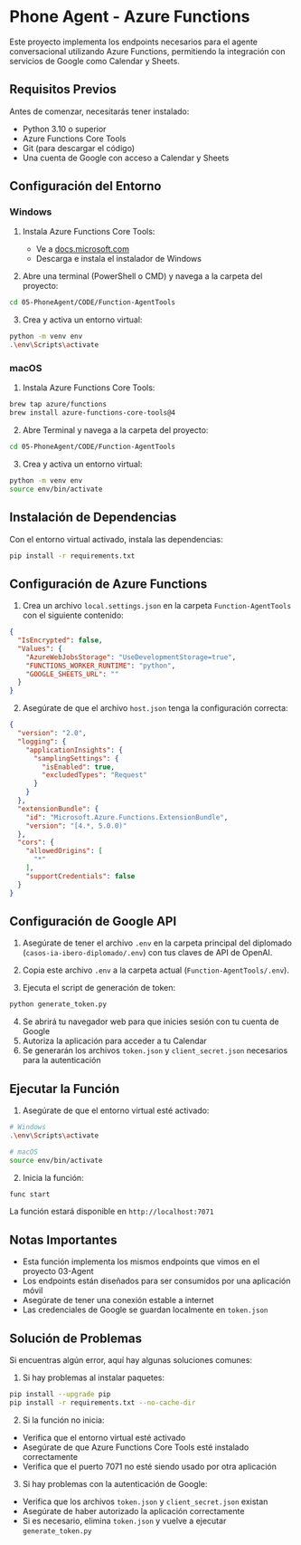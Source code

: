 # Phone Agent - Azure Functions

Este proyecto implementa los endpoints necesarios para el agente conversacional utilizando Azure Functions, permitiendo la integración con servicios de Google como Calendar y Sheets.

## Requisitos Previos

Antes de comenzar, necesitarás tener instalado:
- Python 3.10 o superior
- Azure Functions Core Tools
- Git (para descargar el código)
- Una cuenta de Google con acceso a Calendar y Sheets

## Configuración del Entorno

### Windows

1. Instala Azure Functions Core Tools:
   - Ve a [docs.microsoft.com](https://docs.microsoft.com/en-us/azure/azure-functions/functions-run-local)
   - Descarga e instala el instalador de Windows

2. Abre una terminal (PowerShell o CMD) y navega a la carpeta del proyecto:
```bash
cd 05-PhoneAgent/CODE/Function-AgentTools
```

3. Crea y activa un entorno virtual:
```bash
python -m venv env
.\env\Scripts\activate
```

### macOS

1. Instala Azure Functions Core Tools:
```bash
brew tap azure/functions
brew install azure-functions-core-tools@4
```

2. Abre Terminal y navega a la carpeta del proyecto:
```bash
cd 05-PhoneAgent/CODE/Function-AgentTools
```

3. Crea y activa un entorno virtual:
```bash
python -m venv env
source env/bin/activate
```

## Instalación de Dependencias

Con el entorno virtual activado, instala las dependencias:
```bash
pip install -r requirements.txt
```

## Configuración de Azure Functions

1. Crea un archivo `local.settings.json` en la carpeta `Function-AgentTools` con el siguiente contenido:
```json
{
  "IsEncrypted": false,
  "Values": {
    "AzureWebJobsStorage": "UseDevelopmentStorage=true",
    "FUNCTIONS_WORKER_RUNTIME": "python",
    "GOOGLE_SHEETS_URL": ""
  }
}
```

2. Asegúrate de que el archivo `host.json` tenga la configuración correcta:
```json
{
  "version": "2.0",
  "logging": {
    "applicationInsights": {
      "samplingSettings": {
        "isEnabled": true,
        "excludedTypes": "Request"
      }
    }
  },
  "extensionBundle": {
    "id": "Microsoft.Azure.Functions.ExtensionBundle",
    "version": "[4.*, 5.0.0)"
  },
  "cors": {
    "allowedOrigins": [
      "*"
    ],
    "supportCredentials": false
  }
}
```

## Configuración de Google API

1. Asegúrate de tener el archivo `.env` en la carpeta principal del diplomado (`casos-ia-ibero-diplomado/.env`) con tus claves de API de OpenAI.

2. Copia este archivo `.env` a la carpeta actual (`Function-AgentTools/.env`).

3. Ejecuta el script de generación de token:
```bash
python generate_token.py
```

4. Se abrirá tu navegador web para que inicies sesión con tu cuenta de Google
5. Autoriza la aplicación para acceder a tu Calendar
6. Se generarán los archivos `token.json` y `client_secret.json` necesarios para la autenticación

## Ejecutar la Función

1. Asegúrate de que el entorno virtual esté activado:
```bash
# Windows
.\env\Scripts\activate

# macOS
source env/bin/activate
```

2. Inicia la función:
```bash
func start
```

La función estará disponible en `http://localhost:7071`

## Notas Importantes

- Esta función implementa los mismos endpoints que vimos en el proyecto 03-Agent
- Los endpoints están diseñados para ser consumidos por una aplicación móvil
- Asegúrate de tener una conexión estable a internet
- Las credenciales de Google se guardan localmente en `token.json`

## Solución de Problemas

Si encuentras algún error, aquí hay algunas soluciones comunes:

1. Si hay problemas al instalar paquetes:
```bash
pip install --upgrade pip
pip install -r requirements.txt --no-cache-dir
```

2. Si la función no inicia:
- Verifica que el entorno virtual esté activado
- Asegúrate de que Azure Functions Core Tools esté instalado correctamente
- Verifica que el puerto 7071 no esté siendo usado por otra aplicación

3. Si hay problemas con la autenticación de Google:
- Verifica que los archivos `token.json` y `client_secret.json` existan
- Asegúrate de haber autorizado la aplicación correctamente
- Si es necesario, elimina `token.json` y vuelve a ejecutar `generate_token.py` 